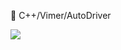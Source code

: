 🙂 C++/Vimer/AutoDriver

![](https://github-readme-stats.vercel.app/api?username=HaomingJu&show_icons=true&theme=onedark&hide_title=true&include_all_commits=true)
